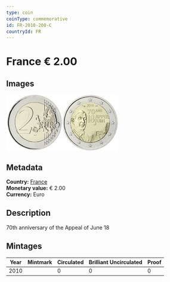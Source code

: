 ```yaml
---
type: coin
coinType: commemorative
id: FR-2010-200-C
countryId: FR
---
```


# France € 2.00

## Images

<img src="../../Images/common-2007-200.png" height="150" alt="Front image"><img src="Images/FR-2010-200.png" height="150" alt="Back image">

## Metadata

**Country:** [France](../../Countries/France/index.md)\
**Monetary value:** € 2.00\
**Currency:** Euro

## Description
70th anniversary of the Appeal of June 18

## Mintages

| Year | Mintmark | Circulated | Brilliant Uncirculated | Proof |
| ---- | -------- | ---------- | ---------------------- | ----- |
| 2010 | | 0 | 0 | 0 |
